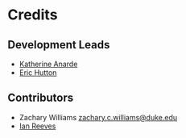 # Credits

## Development Leads

* [Katherine Anarde](https://github.com/anardek)
* [Eric Hutton](https://github.com/mcflugen)

## Contributors

* Zachary Williams <zachary.c.williams@duke.edu>
* [Ian Reeves](https://github.com/irbreeves)
